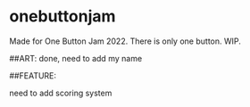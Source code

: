 # onebuttonjam
Made for One Button Jam 2022. There is only one button. WIP. 

##ART: done, need to add my name <br>

##FEATURE: <br>

need to add scoring system <br>
